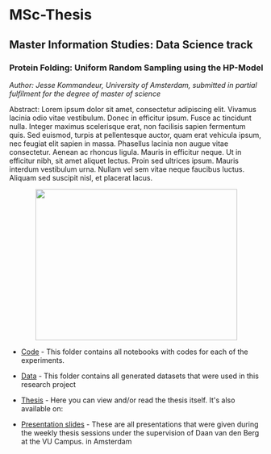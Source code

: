 # MSc-Thesis
## Master Information Studies: Data Science track

### Protein Folding: Uniform Random Sampling using the HP-Model
*Author: Jesse Kommandeur, University of Amsterdam, submitted in partial fulfilment for the degree of master of science*

Abstract: Lorem ipsum dolor sit amet, consectetur adipiscing elit. Vivamus lacinia odio vitae vestibulum. Donec in efficitur ipsum. Fusce ac tincidunt nulla. Integer maximus scelerisque erat, non facilisis sapien fermentum quis. Sed euismod, turpis at pellentesque auctor, quam erat vehicula ipsum, nec feugiat elit sapien in massa. Phasellus lacinia non augue vitae consectetur. Aenean ac rhoncus ligula. Mauris in efficitur neque. Ut in efficitur nibh, sit amet aliquet lectus. Proin sed ultrices ipsum. Mauris interdum vestibulum urna. Nullam vel sem vitae neque faucibus luctus. Aliquam sed suscipit nisl, et placerat lacus.

<p align="center">
<img src="https://github.com/jessekommandeur/Protein-Folding/edit/main/thesis/frontcover.jpg" width="400" height="300">


- [Code](https://github.com/jessekommandeur/Protein-Folding/edit/main/code) - This folder contains all notebooks with codes for each of the experiments.

- [Data](https://github.com/jessekommandeur/Protein-Folding/edit/main/data) - This folder contains all generated datasets that were used in this research project

- [Thesis](https://github.com/jessekommandeur/Protein-Folding/edit/main/thesis/8_piece_protein.png) - Here you can view and/or read the thesis itself. It's also available on: 

- [Presentation slides](https://github.com/jessekommandeur/Protein-Folding/edit/main/thesi) - These are all presentations that were given during the weekly thesis sessions under the supervision of Daan van den Berg at the VU Campus. in Amsterdam
